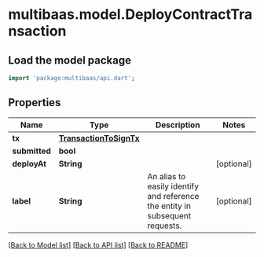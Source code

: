 # multibaas.model.DeployContractTransaction

## Load the model package
```dart
import 'package:multibaas/api.dart';
```

## Properties
Name | Type | Description | Notes
------------ | ------------- | ------------- | -------------
**tx** | [**TransactionToSignTx**](TransactionToSignTx.md) |  | 
**submitted** | **bool** |  | 
**deployAt** | **String** |  | [optional] 
**label** | **String** | An alias to easily identify and reference the entity in subsequent requests. | [optional] 

[[Back to Model list]](../README.md#documentation-for-models) [[Back to API list]](../README.md#documentation-for-api-endpoints) [[Back to README]](../README.md)



